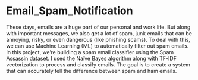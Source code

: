# Email_Spam_Notification
These days, emails are a huge part of our personal and work life. But along with important 
messages, we also get a lot of spam, junk emails that can be annoying, risky, or even 
dangerous (like phishing scams).
To deal with this, we can use Machine Learning (ML) to automatically filter out spam emails. 
In this project, we’re building a spam email classifier using the Spam Assassin dataset. I used 
the Naïve Bayes algorithm along with TF-IDF vectorization to process and classify emails. 
The goal is to create a system that can accurately tell the difference between spam and ham
emails.
